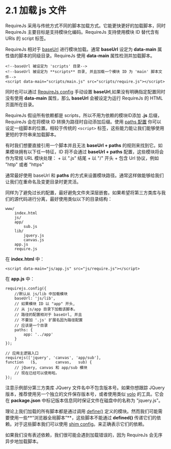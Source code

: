 # 2.1 加载 js 文件

RequireJs 采用与传统方式不同的脚本加载方式。它能更快更好的加载脚本，同时 RequireJs 主要目标是支持模块化编码。RequireJs 支持使用模块 ID 替代含有 URls 的 script 标签。

RequireJs 相对于 [baseUrl]() 进行模块加载。通常 **baseUrl** 设定为 **data-main** 属性值的脚本的同级目录。RequireJs 使用 **data-main** 属性检测并加载脚本。
```
<!--baseUrl 被设定为 'scripts' 目录-->
<!--baseUrl 被设定为 **scripts** 目录, 并且加载一个模块 ID 为 'main' 脚本文件-->
<script data-main="scripts/main.js" src="scripts/require.js"></script>
```

同时也可以通过 [RequireJs config]() 手动设置 **baseUrl**,如果没有明确指定配置同时没有使用 **data-main** 属性，那么 **baseUrl** 会被设定为运行 RequireJs 的 HTML 页面所在目录。

RequireJs 假设所有依赖都是 scripts，所以不用为依赖的模块ID添加 **.js** 后缀，RequireJs 会在将模块 ID 转换为路径时自动添加后缀。使用 [paths 配置]() 你可以设定一组脚本的位置。相较于传统的 ```<script>``` 标签，这些能力能让我们能够使用更短的字符串来加载脚本。

有时我们想要直接引用一个脚本并且无法 **baseUrl + paths** 的规则来找到它。如果模块拥有以下任一特征，ID 将不会通过 **baseUrl + paths** 配置，这些模块将会作为常规 URL 模块处理：
    + 以 ".js" 结尾
    + 以 "/" 开头
    + 包含 Url 协议，例如 "http" 或者 "https"

通常最好使用 baseUrl 和 **paths** 的方式来设置模块路径。通常这样做能够给我们让我们在重命名及变更目录时更灵活。

同样为了避免过长的配置，最好避免文件夹深层嵌套。如果希望将第三方类库与我们的源代码进行分离，最好使用类似以下的目录结构：
```
www/
    index.html
    js/
    app/
        sub.js
    lib/
        jquery.js
        canvas.js
    app.js
    require.js
```

在 **index.html** 中：
```
<script data-main="js/app.js" src="js/require.js"></script>
```

在 **app.js** 中：
```
requirejs.config({
    //默认从 js/lib 中加载模块
    baseUrl: 'js/lib',
    // 如果模块 ID 以 "app" 开头,
    // 从 js/app 目录下加载该脚本。
    // 路径的配置相对于 baseUrl, 并且
    // 不要加 '.js' 扩展名因为路径配置
    // 应该是一个目录
    paths: {
        app: '../app'
    }
});

// 应用主逻辑入口
requirejs(['jquery', 'canvas', 'app/sub'],
function   ($,        canvas,   sub) {
    // jQuery, canvas 和 app/sub 模块
    // 现在已经可以使用啦。
});
```

注意示例部分第三方类库 JQuery 文件名中不包含版本号。如果你想跟踪 JQuery 版本，推荐使用另一个独立的文件保存版本号，或者使用类似 [volo](https://github.com/volojs/volo) 的工具。它会在 **package.json** 中标记版本信息同时保证文件在磁盘中的名称为 "jquery.js"。

理论上我们加载的所有脚本都是通过调用 [define()]() 定义的模块。然而我们可能需要使用一些**“浏览器全局脚本”**，这些脚本不能通过 **defined()** 传递它们的依赖。对于这些脚本我们可以使用 [shim config]()。来正确表示它们的依赖。

如果我们没有表述依赖，我们很可能会遇到加载错误的，因为 RequireJs 会无序异步地加载脚本。
